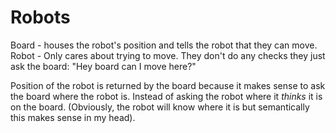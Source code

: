 # Robots

Board - houses the robot's position and tells the robot that they can move.
Robot - Only cares about trying to move. They don't do any checks they just ask the board:
"Hey board can I move here?"

Position of the robot is returned by the board because it makes sense to ask the board
where the robot is. Instead of asking the robot where it *thinks* it is on the board. (Obviously,
the robot will know where it is but semantically this makes sense in my head).
